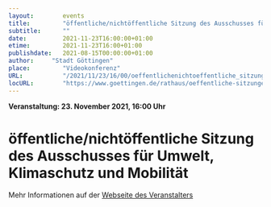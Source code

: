 ```yaml
---
layout:        events
title:         "öffentliche/nichtöffentliche Sitzung des Ausschusses für Umwelt, Klimaschutz und Mobilität"
subtitle:      ""
date:          2021-11-23T16:00:00+01:00
etime:         2021-11-23T16:00+01:00
publishdate:   2021-08-15T00:00:00+01:00
author:     "Stadt Göttingen"
place:         "Videokonferenz"
URL:           "/2021/11/23/16/00/oeffentlichenichtoeffentliche_sitzung_des_ausschusses_fuer_umwelt_klimaschutz_und_mobilitaet"
locURL:        "https://www.goettingen.de/rathaus/oeffentliche-sitzungen.html"
---
```


**Veranstaltung: 23. November 2021, 16:00 Uhr**

öffentliche/nichtöffentliche Sitzung des Ausschusses für Umwelt, Klimaschutz und Mobilität
===========



Mehr Informationen auf der [Webseite des Veranstalters](https://www.goettingen.de/rathaus/oeffentliche-sitzungen.html)
